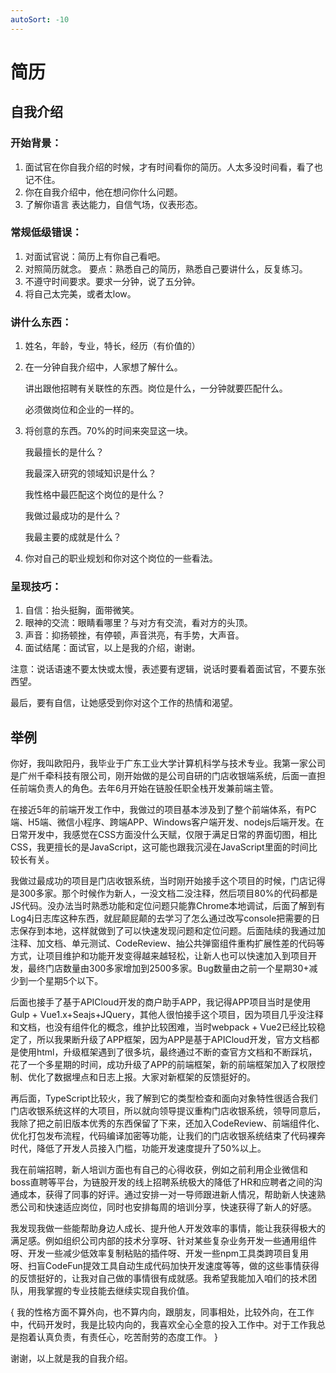 ```yaml
---
autoSort: -10
---
```

# 简历
## 自我介绍

### 开始背景：

1. 面试官在你自我介绍的时候，才有时间看你的简历。人太多没时间看，看了也记不住。
2. 你在自我介绍中，他在想问你什么问题。    
3. 了解你语言 表达能力，自信气场，仪表形态。

### 常规低级错误：
1. 对面试官说：简历上有你自己看吧。
2. 对照简历就念。
    要点：熟悉自己的简历，熟悉自己要讲什么，反复练习。
3. 不遵守时间要求。要求一分钟，说了五分钟。
4. 将自己太完美，或者太low。

### 讲什么东西：
1. 姓名，年龄，专业，特长，经历（有价值的）
2. 在一分钟自我介绍中，人家想了解什么。

    讲出跟他招聘有关联性的东西。岗位是什么，一分钟就要匹配什么。

    必须做岗位和企业的一样的。

3. 将创意的东西。70%的时间来突显这一块。

    我最擅长的是什么？

    我最深入研究的领域知识是什么？

    我性格中最匹配这个岗位的是什么？

    我做过最成功的是什么？

    我最主要的成就是什么？

4. 你对自己的职业规划和你对这个岗位的一些看法。
### 呈现技巧：

1. 自信：抬头挺胸，面带微笑。
2. 眼神的交流：眼睛看哪里？与对方有交流，看对方的头顶。
3. 声音：抑扬顿挫，有停顿，声音洪亮，有手势，大声音。
4. 面试结尾：面试官，以上是我的介绍，谢谢。

注意：说话语速不要太快或太慢，表述要有逻辑，说话时要看着面试官，不要东张西望。

最后，要有自信，让她感受到你对这个工作的热情和渴望。

## 举例

你好，我叫欧阳丹，我毕业于广东工业大学计算机科学与技术专业。我第一家公司是广州千牵科技有限公司，刚开始做的是公司自研的门店收银端系统，后面一直担任前端负责人的角色。去年6月开始在链股任职全栈开发兼前端主管。

在接近5年的前端开发工作中，我做过的项目基本涉及到了整个前端体系，有PC端、H5端、微信小程序、跨端APP、Windows客户端开发、nodejs后端开发。在日常开发中，我感觉在CSS方面没什么天赋，仅限于满足日常的界面切图，相比CSS，我更擅长的是JavaScript，这可能也跟我沉浸在JavaScript里面的时间比较长有关。

我做过最成功的项目是门店收银系统，当时刚开始接手这个项目的时候，门店记得是300多家。那个时候作为新人，一没文档二没注释，然后项目80%的代码都是JS代码。没办法当时熟悉功能和定位问题只能靠Chrome本地调试，后面了解到有Log4j日志库这种东西，就屁颠屁颠的去学习了怎么通过改写console把需要的日志保存到本地，这样就做到了可以快速发现问题和定位问题。后面陆续的我通过加注释、加文档、单元测试、CodeReview、抽公共弹窗组件重构扩展性差的代码等方式，让项目维护和功能开发变得越来越轻松，让新人也可以快速加入到项目开发，最终门店数量由300多家增加到2500多家。Bug数量由之前一个星期30+减少到一个星期5个以下。

后面也接手了基于APICloud开发的商户助手APP，我记得APP项目当时是使用Gulp + Vue1.x+Seajs+JQuery，其他人很怕接手这个项目，因为项目几乎没注释和文档，也没有组件化的概念，维护比较困难，当时webpack + Vue2已经比较稳定了，所以我果断升级了APP框架，因为APP是基于APICloud开发，官方文档都是使用html，升级框架遇到了很多坑，最终通过不断的查官方文档和不断踩坑，花了一个多星期的时间，成功升级了APP的前端框架，新的前端框架加入了权限控制、优化了数据埋点和日志上报。大家对新框架的反馈挺好的。

再后面，TypeScript比较火，我了解到它的类型检查和面向对象特性很适合我们门店收银系统这样的大项目，所以就向领导提议重构门店收银系统，领导同意后，我除了把之前旧版本优秀的东西保留了下来，还加入CodeReview、前端组件化、优化打包发布流程，代码编译加密等功能，让我们的门店收银系统结束了代码裸奔时代，降低了开发人员接入门槛，功能开发速度提升了50%以上。

我在前端招聘，新人培训方面也有自己的心得收获，例如之前利用企业微信和boss直聘等平台，为链股开发的线上招聘系统极大的降低了HR和应聘者之间的沟通成本，获得了同事的好评。通过安排一对一导师跟进新人情况，帮助新人快速熟悉公司和快速适应岗位，同时也安排每周的培训分享，快速获得了新人的好感。

我发现我做一些能帮助身边人成长、提升他人开发效率的事情，能让我获得极大的满足感。例如组织公司内部的技术分享呀、针对某些复杂业务开发一些通用组件呀、开发一些减少低效率复制粘贴的插件呀、开发一些npm工具类跨项目复用呀、扫盲CodeFun提效工具自动生成代码加快开发速度等等，做的这些事情获得的反馈挺好的，让我对自己做的事情很有成就感。我希望我能加入咱们的技术团队，用我掌握的专业技能去继续实现自我价值。

{ 我的性格方面不算外向，也不算内向，跟朋友，同事相处，比较外向，在工作中，代码开发时，我是比较内向的，我喜欢全心全意的投入工作中。对于工作我总是抱着认真负责，有责任心，吃苦耐劳的态度工作。 }

谢谢，以上就是我的自我介绍。

